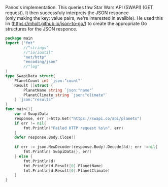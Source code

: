 Panos's implementation. This queries thw Star Wars API (SWAPI) (GET request). It then successfuly interprets the JSON responce  
(only making the key: value pairs, we're interested in availble).
He used this lin (https://mholt.github.io/json-to-go/) to create the appropriate Go structures for the JSON responce.
```go
package main
import ("fmt"
        //"strings"
        //"io/ioutil"
        "net/http"
        "encoding/json"
        //"log"
)
type SwapiData struct{
    PlanetCount int `json:"count"`
    Result []struct {
        PlanetName string `json:"name"`
        PlanetClimate string `json:"climate"`
    } `json:"results"`
}
func main(){
    var d SwapiData
    response, err :=http.Get("https://swapi.co/api/planets")
    if err != nil{
        fmt.Println("Failed HTTP request %s\n", err)
    }
    defer response.Body.Close()
    
    if err := json.NewDecoder(response.Body).Decode(&d); err !=nil{
        fmt.Println( SwapiData{}, err)
    } else {
        fmt.Println(d)
        fmt.Println(d.Result[0].PlanetName)
        fmt.Println(d.Result[0].PlanetClimate)
    }
}
```

